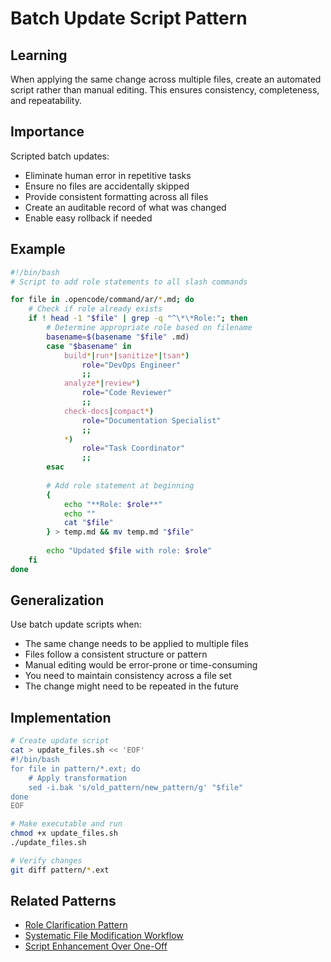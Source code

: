 # Batch Update Script Pattern

## Learning
When applying the same change across multiple files, create an automated script rather than manual editing. This ensures consistency, completeness, and repeatability.

## Importance
Scripted batch updates:
- Eliminate human error in repetitive tasks
- Ensure no files are accidentally skipped
- Provide consistent formatting across all files
- Create an auditable record of what was changed
- Enable easy rollback if needed

## Example
```bash
#!/bin/bash
# Script to add role statements to all slash commands

for file in .opencode/command/ar/*.md; do
    # Check if role already exists
    if ! head -1 "$file" | grep -q "^\*\*Role:"; then
        # Determine appropriate role based on filename
        basename=$(basename "$file" .md)
        case "$basename" in
            build*|run*|sanitize*|tsan*)
                role="DevOps Engineer"
                ;;
            analyze*|review*)
                role="Code Reviewer"
                ;;
            check-docs|compact*)
                role="Documentation Specialist"
                ;;
            *)
                role="Task Coordinator"
                ;;
        esac
        
        # Add role statement at beginning
        {
            echo "**Role: $role**"
            echo ""
            cat "$file"
        } > temp.md && mv temp.md "$file"
        
        echo "Updated $file with role: $role"
    fi
done
```

## Generalization
Use batch update scripts when:
- The same change needs to be applied to multiple files
- Files follow a consistent structure or pattern
- Manual editing would be error-prone or time-consuming
- You need to maintain consistency across a file set
- The change might need to be repeated in the future

## Implementation
```bash
# Create update script
cat > update_files.sh << 'EOF'
#!/bin/bash
for file in pattern/*.ext; do
    # Apply transformation
    sed -i.bak 's/old_pattern/new_pattern/g' "$file"
done
EOF

# Make executable and run
chmod +x update_files.sh
./update_files.sh

# Verify changes
git diff pattern/*.ext
```

## Related Patterns
- [Role Clarification Pattern](role-clarification-pattern.md)
- [Systematic File Modification Workflow](systematic-file-modification-workflow.md)
- [Script Enhancement Over One-Off](script-enhancement-over-one-off.md)
